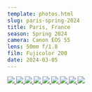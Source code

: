 ```yaml
---
template: photos.html
slug: paris-spring-2024
title: Paris, France
season: Spring 2024
camera: Canon EOS 55
lens: 50mm f/1.8
film: Fujicolor 200
date: 2024-03-05
---
```


<div class="image-grid">
  <a href="https://cdn.icyphox.sh/film//2024/winter/paris/IMG_0001.jpg">
    <img src="https://cdn.icyphox.sh/fit?file=/2024/winter/paris/IMG_0001.jpg&width=1000&height=1000" />
  </a>
  <a href="https://cdn.icyphox.sh/film//2024/winter/paris/IMG_0009.jpg">
    <img src="https://cdn.icyphox.sh/fit?file=/2024/winter/paris/IMG_0009.jpg&width=1000&height=1000" />
  </a>
  <a href="https://cdn.icyphox.sh/film//2024/winter/paris/IMG_0002.jpg">
    <img src="https://cdn.icyphox.sh/fit?file=/2024/winter/paris/IMG_0002.jpg&width=1000&height=1000" />
  </a>
  <a href="https://cdn.icyphox.sh/film//2024/winter/paris/IMG_0011.jpg">
    <img src="https://cdn.icyphox.sh/fit?file=/2024/winter/paris/IMG_0011.jpg&width=1000&height=1000" />
  </a>
  <a href="https://cdn.icyphox.sh/film//2024/winter/paris/IMG_0012_01.jpg">
    <img src="https://cdn.icyphox.sh/fit?file=/2024/winter/paris/IMG_0012_01.jpg&width=1000&height=1000" />
  </a>
  <a href="https://cdn.icyphox.sh/film//2024/winter/paris/IMG_0014.jpg">
    <img src="https://cdn.icyphox.sh/fit?file=/2024/winter/paris/IMG_0014.jpg&width=1000&height=1000" />
  </a>
  <a href="https://cdn.icyphox.sh/film//2024/winter/paris/IMG_0015.jpg">
    <img src="https://cdn.icyphox.sh/fit?file=/2024/winter/paris/IMG_0015.jpg&width=1000&height=1000" />
  </a>
  <a href="https://cdn.icyphox.sh/film//2024/winter/paris/IMG_0017.jpg">
    <img src="https://cdn.icyphox.sh/fit?file=/2024/winter/paris/IMG_0017.jpg&width=1000&height=1000" />
  </a>
  <a href="https://cdn.icyphox.sh/film//2024/winter/paris/IMG_0018.jpg">
    <img src="https://cdn.icyphox.sh/fit?file=/2024/winter/paris/IMG_0018.jpg&width=1000&height=1000" />
  </a>
</div>

